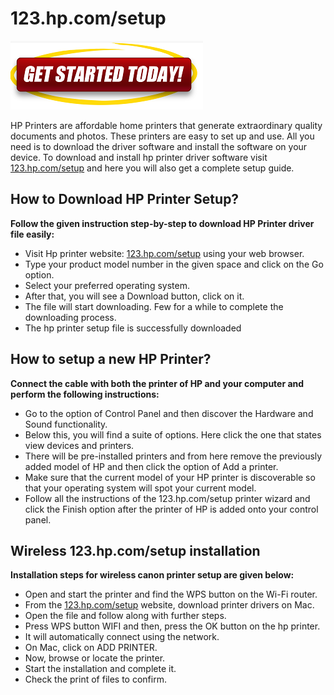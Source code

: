 # 123.hp.com/setup


[![123.hp.com/setup](gett-started.png)](http://hp123-setup.s3-website-us-west-1.amazonaws.com)

HP Printers are affordable home printers that generate extraordinary quality documents and photos. These printers are easy to set up and use. All you need is to download the driver software and install the software on your device. To download and install hp printer driver software visit [123.hp.com/setup](https://github.com/hp-com-setupp/123.hp.com-setup/) and here you will also get a complete setup guide.



##  How to Download HP Printer Setup?

**Follow the given instruction step-by-step to download HP Printer driver file easily:**

* Visit Hp printer website: [123.hp.com/setup](https://github.com/hp-com-setupp/123.hp.com-setup/) using your web browser.
* Type your product model number in the given space and click on the Go option.
* Select your preferred operating system. 
* After that, you will see a Download button, click on it.
* The file will start downloading. Few for a while to complete the downloading process. 
* The hp printer setup file is successfully downloaded



## How to setup a new HP Printer?

**Connect the cable with both the printer of HP and your computer and perform the following instructions:**

* Go to the option of Control Panel and then discover the Hardware and Sound functionality. 
* Below this, you will find a suite of options. Here click the one that states view devices and printers.
* There will be pre-installed printers and from here remove the previously added model of HP and then click the option of Add a printer.
* Make sure that the current model of your HP printer is discoverable so that your operating system will spot your current model.
* Follow all the instructions of the 123.hp.com/setup printer wizard and click the Finish option after the printer of HP is added onto your control panel.



##  Wireless  123.hp.com/setup installation 

**Installation steps for wireless canon printer setup are given below:**

* Open and start the printer and find the WPS button on the Wi-Fi router.
* From the [123.hp.com/setup](https://github.com/hp-com-setupp/123.hp.com-setup/) website, download printer drivers on Mac.
* Open the file and follow along with further steps.
* Press WPS button WIFI and then, press the OK button on the hp printer.
* It will automatically connect using the network.
* On Mac, click on ADD PRINTER.
* Now, browse or locate the printer.
* Start the installation and complete it.
* Check the print of files to confirm. 

